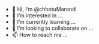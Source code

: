 - 👋 Hi, I’m @chhotuMarandi
- 👀 I’m interested in ...
- 🌱 I’m currently learning ...
- 💞️ I’m looking to collaborate on ...
- 📫 How to reach me ...

<!---
chhotuMarandi/chhotuMarandi is a ✨ special ✨ repository because its `README.md` (this file) appears on your GitHub profile.
You can click the Preview link to take a look at your changes.
--->
